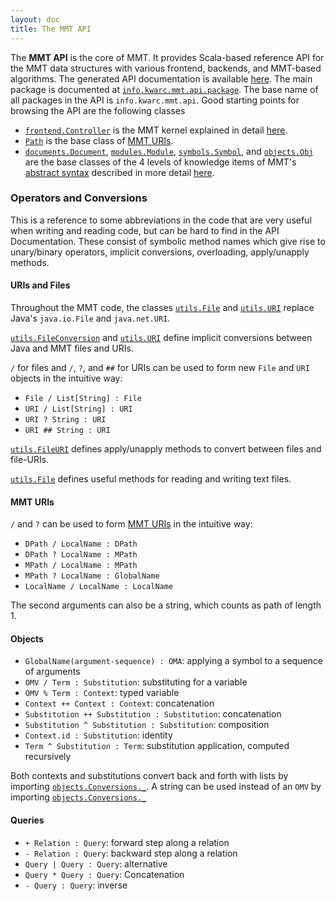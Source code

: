 ```yaml
---
layout: doc
title: The MMT API
---
```


The **MMT API** is the core of MMT. It provides Scala-based reference API for the MMT data structures with various frontend, backends, and MMT-based algorithms.
The generated API documentation is available [here](https://uniformal.github.io/apidoc/index.html).
The main package is documented at [`info.kwarc.mmt.api.package`](https://uniformal.github.io/apidoc/index.html#info.kwarc.mmt.api.package). The base name of all packages in the API is `info.kwarc.mmt.api`. Good starting points for browsing the API are the following classes

* [`frontend.Controller`](https://uniformal.github.io/apidoc/index.html#info.kwarc.mmt.api.frontend.Controller) is the MMT kernel explained in detail [here](controller.html).
* [`Path`](https://uniformal.github.io/apidoc/index.html#info.kwarc.mmt.api.Path) is the base class of [MMT URIs](uris.html).
* [`documents.Document`](https://uniformal.github.io/apidoc/index.html#info.kwarc.mmt.api.documents.Document), [`modules.Module`](https://uniformal.github.io/apidoc/index.html#info.kwarc.mmt.api.modules.Module), [`symbols.Symbol`](https://uniformal.github.io/apidoc/index.html#info.kwarc.mmt.api.symbols.Symbol), and [`objects.Obj`](https://uniformal.github.io/apidoc/index.html#info.kwarc.mmt.api.objects.Obj) are the base classes of the 4 levels of knowledge items of MMT's [abstract syntax](syntax/) described in more detail [here](syntax/).

### Operators and Conversions
This is a reference to some abbreviations in the code that are very useful when writing and reading code, but can be hard to find in the API Documentation. These consist of symbolic method names which give rise to unary/binary operators, implicit conversions, overloading, apply/unapply methods.

#### URIs and Files
Throughout the MMT code, the classes [`utils.File`](https://uniformal.github.io/apidoc/index.html#info.kwarc.mmt.api.utils.File) and [`utils.URI`](https://uniformal.github.io/apidoc/index.html#info.kwarc.mmt.api.utils.URI) replace Java's `java.io.File` and `java.net.URI`.

[`utils.FileConversion`](https://uniformal.github.io/apidoc/index.html#info.kwarc.mmt.api.utils.FileConversion) and [`utils.URI`](https://uniformal.github.io/apidoc/index.html#info.kwarc.mmt.api.utils.URI) define implicit conversions between Java and MMT files and URIs.

`/` for files and `/`, `?`, and `##` for URIs can be used to form new `File` and `URI` objects in the intuitive way:

* `File / List[String] : File`
* `URI / List[String] : URI`
* `URI ? String : URI`
* `URI ## String : URI`

[`utils.FileURI`](https://uniformal.github.io/apidoc/index.html#info.kwarc.mmt.api.utils.FileURI) defines apply/unapply methods to convert between files and file-URIs.

[`utils.File`](https://uniformal.github.io/apidoc/index.html#info.kwarc.mmt.api.utils.File) defines useful methods for reading and writing text files.

#### MMT URIs
`/` and `?` can be used to form [MMT URIs](uris.html) in the intuitive way:

* `DPath / LocalName : DPath`
* `DPath ? LocalName : MPath`
* `MPath / LocalName : MPath`
* `MPath ? LocalName : GlobalName`
* `LocalName / LocalName : LocalName`

The second arguments can also be a string, which counts as path of length 1.

#### Objects

* `GlobalName(argument-sequence) : OMA`: applying a symbol to a sequence of arguments
* `OMV / Term : Substitution`: substituting for a variable
* `OMV % Term : Context`: typed variable
* `Context ++ Context : Context`: concatenation
* `Substitution ++ Substitution : Substitution`: concatenation
* `Substitution ^ Substitution : Substitution`: composition
* `Context.id : Substitution`: identity
* `Term ^ Substitution : Term`: substitution application, computed recursively

Both contexts and substitutions convert back and forth with lists by importing [`objects.Conversions._`](https://uniformal.github.io/apidoc/index.html#info.kwarc.mmt.api.objects.Conversions).
A string can be used instead of an `OMV` by importing [`objects.Conversions._`](https://uniformal.github.io/apidoc/index.html#info.kwarc.mmt.api.objects.Conversions)

#### Queries

* `+ Relation : Query`: forward step along a relation
* `- Relation : Query`: backward step along a relation
* `Query | Query : Query`: alternative
* `Query * Query : Query`: Concatenation
* `- Query : Query`: inverse
